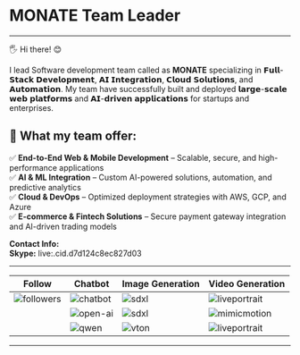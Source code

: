 # MONATE Team Leader

---

🖐 Hi there! 😊

I lead Software development team called as **MONATE** specializing in 𝗙𝘂𝗹𝗹-𝗦𝘁𝗮𝗰𝗸 𝗗𝗲𝘃𝗲𝗹𝗼𝗽𝗺𝗲𝗻𝘁, 𝗔𝗜 𝗜𝗻𝘁𝗲𝗴𝗿𝗮𝘁𝗶𝗼𝗻, 𝗖𝗹𝗼𝘂𝗱 𝗦𝗼𝗹𝘂𝘁𝗶𝗼𝗻𝘀, and 𝗔𝘂𝘁𝗼𝗺𝗮𝘁𝗶𝗼𝗻. My team have successfully built and deployed 𝗹𝗮𝗿𝗴𝗲-𝘀𝗰𝗮𝗹𝗲 𝘄𝗲𝗯 𝗽𝗹𝗮𝘁𝗳𝗼𝗿𝗺𝘀 and 𝗔𝗜-𝗱𝗿𝗶𝘃𝗲𝗻 𝗮𝗽𝗽𝗹𝗶𝗰𝗮𝘁𝗶𝗼𝗻𝘀 for startups and enterprises.

## 🚀 What my team offer:</br>
✅ **End-to-End Web & Mobile Development** – Scalable, secure, and high-performance applications<br />
✅ **AI & ML Integration** – Custom AI-powered solutions, automation, and predictive analytics<br />
✅ **Cloud & DevOps** – Optimized deployment strategies with AWS, GCP, and Azure<br />
✅ **E-commerce & Fintech Solutions** – Secure payment gateway integration and AI-driven trading models<br />

**Contact Info:**  
**Skype:** live:.cid.d7d124c8ec827d03  

---

| **Follow** | **Chatbot** | **Image Generation** | **Video Generation** |
|---|---|---|---|
|![followers](https://github.com/user-attachments/assets/d22b2426-a92e-4f71-91d7-50069a2b07ae)|![chatbot](https://github.com/user-attachments/assets/f92d3ddd-809a-4786-a924-96c7a2402194)|![sdxl](https://github.com/user-attachments/assets/8215f04c-6d41-487d-8395-31c433c2a0ee)|![liveportrait](https://github.com/user-attachments/assets/3f16ae81-f0aa-4c89-9db8-9244be9b974c)|
|  |![open-ai](https://github.com/MONATE-TEAM/MONATE/blob/backend/demos/chatbot/openai.gif)|![sdxl](https://github.com/MONATE-TEAM/MONATE/blob/backend/demos/gen%20ai/sdxl.gif)|![mimicmotion](https://github.com/MONATE-TEAM/MONATE/blob/backend/demos/gen%20ai/mimicmotion.gif)|
|  |![qwen](https://github.com/MONATE-TEAM/MONATE/blob/backend/demos/chatbot/qwen.gif)|![vton](https://github.com/MONATE-TEAM/MONATE/blob/backend/demos/gen%20ai/vton.gif)|![liveportrait](https://github.com/MONATE-TEAM/MONATE/blob/backend/demos/gen%20ai/liveportrait.gif)|

---
